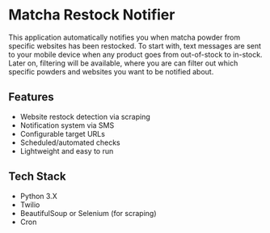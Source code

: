 # Matcha Restock Notifier

This application automatically notifies you when matcha powder from specific websites has been restocked. To start with, text messages are sent to your mobile device when any product goes from out-of-stock to in-stock. Later on, filtering will be available, where you are can filter out which specific powders and websites you want to be notified about.

## Features
- Website restock detection via scraping
- Notification system via SMS
- Configurable target URLs
- Scheduled/automated checks
- Lightweight and easy to run

## Tech Stack
- Python 3.X
- Twilio
- BeautifulSoup or Selenium (for scraping)
- Cron
